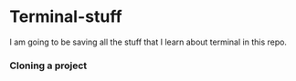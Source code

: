 # Terminal-stuff
I am going to be saving all the stuff that I learn about terminal in this repo.

### Cloning a project
